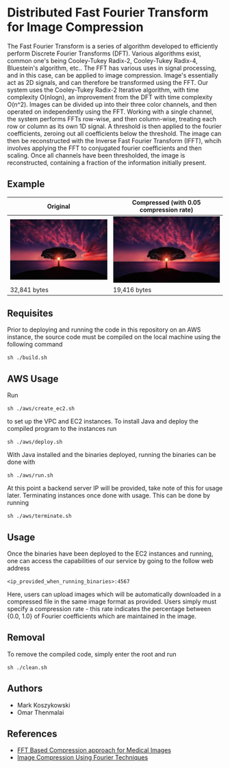 # Distributed Fast Fourier Transform for Image Compression

The Fast Fourier Transform is a series of algorithm developed to efficiently perform Discrete Fourier Transforms (DFT). Various algorithms exist, common one's being Cooley-Tukey Radix-2, Cooley-Tukey Radix-4, Bluestein's algorithm, etc.. The FFT has various uses in signal processing, and in this case, can be applied to image compression. Image's essentially act as 2D signals, and can therefore be transformed using the FFT. Our system uses the Cooley-Tukey Radix-2 Iterative algorithm, with time complexity O(nlogn), an improvement from the DFT with time complexity O(n^2). Images can be divided up into their three color channels, and then operated on independently using the FFT. Working with a single channel, the system performs FFTs row-wise, and then column-wise, treating each row or column as its own 1D signal. A threshold is then applied to the fourier coefficients, zeroing out all coefficients below the threshold. The image can then be reconstructed with the Inverse Fast Fourier Transform (IFFT), whcih involves applying the FFT to conjugated fourier coefficients and then scaling. Once all channels have been thresholded, the image is reconstructed, containing a fraction of the information initially present.

## Example

|Original |  Compressed (with 0.05 compression rate) |
|--------|------|
|![](front/original.jpg)  |  ![](front/compressed.jpg)|
| 32,841 bytes | 19,416 bytes |

## Requisites

Prior to deploying and running the code in this repository on an AWS instance, the source code must be compiled on the local machine using the following command

    sh ./build.sh

## AWS Usage

Run

    sh ./aws/create_ec2.sh

to set up the VPC and EC2 instances. To install Java and deploy the compiled program to the instances run

    sh ./aws/deploy.sh

With Java installed and the binaries deployed, running the binaries can be done with

    sh ./aws/run.sh

At this point a backend server IP will be provided, take note of this for usage later.
Terminating instances once done with usage. This can be done by running

    sh ./aws/terminate.sh

## Usage

Once the binaries have been deployed to the EC2 instances and running, one can access the capabilities of our service by going to the follow web address

    <ip_provided_when_running_binaries>:4567

Here, users can upload images which will be automatically downloaded in a compressed file in the same image format as provided.
Users simply must specify a compression rate - this rate indicates the percentage between {0.0, 1.0} of Fourier coefficients which are maintained in the image.

## Removal

To remove the compiled code, simply enter the root and run

    sh ./clean.sh


## Authors

- Mark Koszykowski
- Omar Thenmalai

## References

- [FFT Based Compression approach for Medical Images](https://www.ripublication.com/ijaer18/ijaerv13n6_54.pdf)
- [Image Compression Using Fourier Techniques](https://www.maths.usyd.edu.au/u/olver/teaching/Computation/ExampleProject.pdf)
